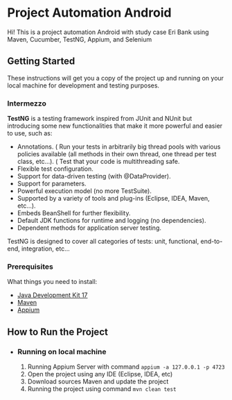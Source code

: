 # Project Automation Android

Hi! This is a project automation Android with study case Eri Bank using Maven, Cucumber, TestNG, Appium, and Selenium

## Getting Started

These instructions will get you a copy of the project up and running on your local machine for development and testing purposes.

### Intermezzo

**TestNG** is a testing framework inspired from JUnit and NUnit but introducing some new functionalities that make it more powerful and easier to use, such as:

* Annotations.
  ( Run your tests in arbitrarily big thread pools with various policies available (all methods in their own thread, one thread per test class, etc...).
  ( Test that your code is multithreading safe.
* Flexible test configuration.
* Support for data-driven testing (with @DataProvider).
* Support for parameters.
* Powerful execution model (no more TestSuite).
* Supported by a variety of tools and plug-ins (Eclipse, IDEA, Maven, etc...).
* Embeds BeanShell for further flexibility.
* Default JDK functions for runtime and logging (no dependencies).
* Dependent methods for application server testing.

TestNG is designed to cover all categories of tests:  unit, functional, end-to-end, integration, etc...

### Prerequisites

What things you need to install:

- [Java Development Kit 17](https://www.oracle.com/java/technologies/javase/jdk17-archive-downloads.html)
- [Maven](https://maven.apache.org/install.html)
- [Appium](https://github.com/appium/appium-desktop/releases/)

## How to Run the Project
* ### Running on local machine

    1. Running Appium Server with command `appium -a 127.0.0.1 -p 4723`
    2. Open the project using any IDE (Eclipse, IDEA, etc)
    3. Download sources Maven and update the project
    4. Running the project using command `mvn clean test`
